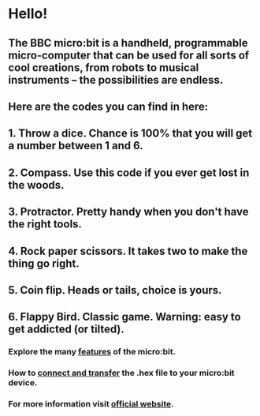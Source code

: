 # Hello!
## The BBC micro:bit is a handheld, programmable micro-computer that can be used for all sorts of cool creations, from robots to musical instruments – the possibilities are endless.
## Here are the codes you can find in here:
##      1. Throw a dice. Chance is 100% that you will get a number between 1 and 6. 
##      2. Compass. Use this code if you ever get lost in the woods.
##      3. Protractor. Pretty handy when you don't have the right tools.
##      4. Rock paper scissors. It takes two to make the thing go right.
##      5. Coin flip. Heads or tails, choice is yours.
##      6. Flappy Bird. Classic game. Warning: easy to get addicted (or tilted).
### Explore the many [features](https://microbit.org/guide/features/) of the micro:bit.
### How to [connect and transfer](https://microbit.org/guide/quick/) the .hex file to your micro:bit device.
### For more information visit [official website](https://microbit.org/).
